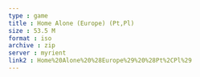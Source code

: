 ```yaml
---
type : game
title : Home Alone (Europe) (Pt,Pl)
size : 53.5 M
format : iso
archive : zip
server : myrient
link2 : Home%20Alone%20%28Europe%29%20%28Pt%2CPl%29
---
```


